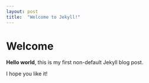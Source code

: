 ```yaml
---
layout: post
title:  "Welcome to Jekyll!"
---
```


# Welcome

**Hello world**, this is my first non-default Jekyll blog post.

I hope you like it! 